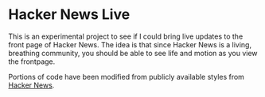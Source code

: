 # Hacker News Live

This is an experimental project to see if I could bring live updates to the front page of Hacker News. The idea is that since Hacker News is a living, breathing community, you should be able to see life and motion as you view the frontpage.

Portions of code have been modified from publicly available styles from [Hacker News](1).

[1]: https://news.ycombinator.com
